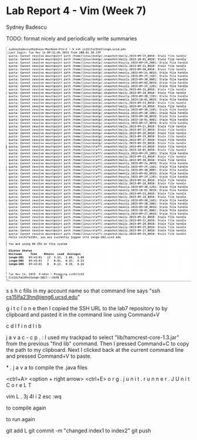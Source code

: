 # Lab Report 4 - Vim (Week 7)
Sydney Badescu

TODO: format nicely and periodically write summaries

![ssh_to_ieng6](labReport4images/ssh_to_ieng6.png)

s s h <space> c <tab>
fills in my account name so that command line says "ssh cs15lfa23hn@ieng6.ucsd.edu"
<enter>

g i t <space> c l o n e <space>
then I copied the SSH URL to the lab7 repository to by clipboard and pasted it in
the command line using Command+V
<enter>

c d <space> l <tab> <enter>
f i n d <space> l i b <enter>

j a v a c <space> - c p <space> . :
I used my trackpad to select "lib/hamcrest-core-1.3.jar" from the previous "find lib" command.
Then I pressed Command+C to copy the path to my clipboard. Next I clicked back at the current command line and pressed Command+V to paste.

<space> * . j a v a <enter>
to compile the .java files

<up arrow> <ctrl+A> <option + right arrow> <backspace> <ctrl+E>
<backspace> <backspace> <backspace> <backspace> <backspace> <backspace>
o r g . j u n i t . r u n n e r . J U n i t C o r e
<space> L <tab> T <tab> <backspace> <enter>


vim L <tab> . <tab> <enter>
3j
4l
i <backspace> 2
esc
:wq

<up arrow> <up arrow> <up arrow> <enter>
to compile again

<up arrow> <up arrow> <up arrow> <enter>
to run again

git add L <tab> <enter>
git commit -m "changed index1 to index2"
git push

